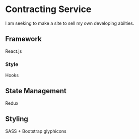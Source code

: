 # Contracting Service
I am seeking to make a site to sell my own developing abilties.

## Framework
React.js

### Style
Hooks

## State Management
Redux

## Styling
SASS + Bootstrap glyphicons
